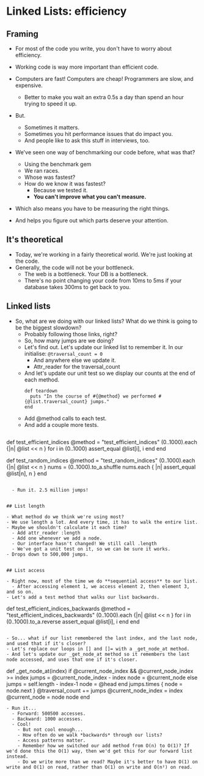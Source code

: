 # Linked Lists: efficiency

## Framing

- For most of the code you write, you don't have to worry about efficiency. 
- Working code is way more important than efficient code. 
- Computers are fast! Computers are cheap! Programmers are slow, and expensive. 
  - Better to make you wait an extra 0.5s a day than spend an hour trying to speed it up. 
- But. 
  - Sometimes it matters. 
  - Sometimes you hit performance issues that do impact you. 
  - And people like to ask this stuff in interviews, too. 
- We've seen one way of benchmarking our code before, what was that? 
  - Using the benchmark gem
  - We ran races. 
  - Whose was fastest? 
  - How do we know it was fastest? 
    - Because we tested it. 
    - **You can't improve what you can't measure.**

- Which also means you have to be measuring the right things.
- And helps you figure out which parts deserve your attention. 


## It's theoretical

- Today, we're working in a fairly theoretical world. We're just looking at the code. 
- Generally, the code will not be your bottleneck. 
  - The web is a bottleneck. Your DB is a bottleneck. 
  - There's no point changing your code from 10ms to 5ms if your database takes 300ms to get back to you. 


## Linked lists

- So, what are we doing with our linked lists? What do we think is going to be the biggest slowdown? 
  - Probably following those links, right? 
  - So, how many jumps are we doing? 
  - Let's find out. Let's update our linked list to remember it. In our initialise: `@traversal_count = 0`
    - And anywhere else we update it. 
    - Attr_reader for the traversal_count
  - And let's update our unit test so we display our counts at the end of each method. 
    ```
    def teardown
      puts "In the course of #{@method} we performed #{@list.traversal_count} jumps."
    end
    ```
  - Add @method calls to each test. 
  - And add a couple more tests. 
    ```
 def test_efficient_indices
    @method = "test_efficient_indices"
    (0..1000).each {|n| @list << n }
    for i in (0..1000)
      assert_equal @list[i], i
    end
  end

  def test_random_indices
    @method = "test_random_indices"
    (0..1000).each {|n| @list << n }
    nums = (0..1000).to_a.shuffle
    nums.each { |n| assert_equal @list[n], n }
  end
```

  - Run it. 2.5 million jumps! 


## List length

- What method do we think we're using most? 
- We use length a lot. And every time, it has to walk the entire list. 
- Maybe we shouldn't calculate it each time? 
  - Add attr_reader :length
  - Add one whenever we add a node. 
  - Our interface hasn't changed! We still call .length
  - We've got a unit test on it, so we can be sure it works. 
- Drops down to 500,000 jumps. 


## List access

- Right now, most of the time we do **sequential access** to our list. 
  - After accessing element 1, we access element 2, then element 3, and so on. 
- Let's add a test method that walks our list backwards. 
  ```
  def test_efficient_indices_backwards
    @method = "test_efficient_indices_backwards"
    (0..1000).each {|n| @list << n }
    for i in (0..1000).to_a.reverse
      assert_equal @list[i], i
    end
  end
  ```

- So... what if our list remembered the last index, and the last node, and used that if it's closer? 
- Let's replace our loops in [] and []= with a _get_node_at method. 
- And let's update our _get_node_at method so it remembers the last node accessed, and uses that one if it's closer. 
  ```
  def _get_node_at(index)
    if @current_node_index && @current_node_index >= index
      jumps = @current_node_index - index
      node = @current_node
    else
      jumps = self.length - index-1
      node = @head
    end
    jumps.times { node = node.next }
    @traversal_count += jumps
    @current_node_index = index
    @current_node = node
    node
  end
```
- Run it...
  - Forward: 500500 accesses. 
  - Backward: 1000 accesses. 
  - Cool! 
    - But not cool enough... 
    - How often do we walk *backwards* through our lists? 
    - Access patterns matter.
    - Remember how we switched our add method from O(n) to O(1)? If we'd done this the O(1) way, then we'd get this for our forward list instead. 
    - Do we write more than we read? Maybe it's better to have O(1) on write and O(1) on read, rather than O(1) on write and O(n²) on read.

